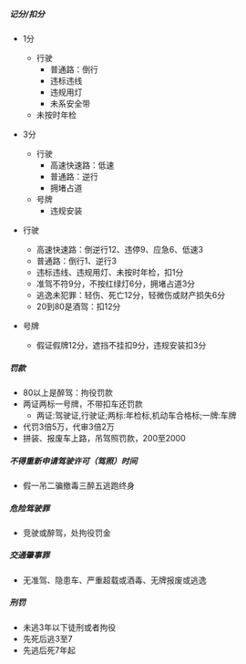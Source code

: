 ##### 记分/扣分

* 1分
  * 行驶
    * 普通路：倒行
    * 违标违线
    * 违规用灯
    * 未系安全带
  * 未按时年检

* 3分
  * 行驶
    * 高速快速路：低速
    * 普通路：逆行
    * 拥堵占道
  * 号牌
    * 违规安装



* 行驶
  * 高速快速路：倒逆行12、违停9、应急6、低速3
  * 普通路：倒行1、逆行3
  * 违标违线、违规用灯、未按时年检，扣1分
  * 准驾不符9分，不按红绿灯6分，拥堵占道3分
  * 逃逸未犯罪：轻伤、死亡12分，轻微伤或财产损失6分
  * 20到80是酒驾：扣12分
* 号牌
  * 假证假牌12分，遮挡不挂扣9分，违规安装扣3分


##### 罚款

* 80以上是醉驾：拘役罚款
* 两证两标一号牌，不带扣车还罚款
  * 两证:驾驶证,行驶证;两标:年检标,机动车合格标;一牌:车牌
* 代罚3倍5万，代审3倍2万
* 拼装、报废车上路，吊驾照罚款，200至2000


##### 不得重新申请驾驶许可（驾照）时间

* 假一吊二骗撤毒三醉五逃跑终身



##### 危险驾驶罪

* 竞驶或醉驾，处拘役罚金

##### 交通肇事罪
*  无准驾、隐患车、严重超载或酒毒、无牌报废或逃逸



##### 刑罚

* 未逃3年以下徒刑或者拘役
* 先死后逃3至7
* 先逃后死7年起







